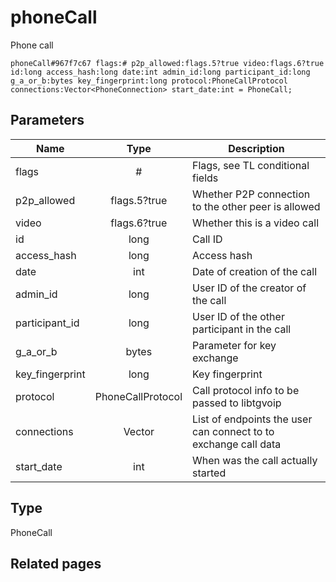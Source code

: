 # phoneCall
Phone call

```
phoneCall#967f7c67 flags:# p2p_allowed:flags.5?true video:flags.6?true id:long access_hash:long date:int admin_id:long participant_id:long g_a_or_b:bytes key_fingerprint:long protocol:PhoneCallProtocol connections:Vector<PhoneConnection> start_date:int = PhoneCall;
```

## Parameters
| Name | Type | Description |
| ---- | :----: | ----------- |
| flags | # | Flags, see TL conditional fields |
| p2p_allowed | flags.5?true | Whether P2P connection to the other peer is allowed |
| video | flags.6?true | Whether this is a video call |
| id | long | Call ID |
| access_hash | long | Access hash |
| date | int | Date of creation of the call |
| admin_id | long | User ID of the creator of the call |
| participant_id | long | User ID of the other participant in the call |
| g_a_or_b | bytes | Parameter for key exchange |
| key_fingerprint | long | Key fingerprint |
| protocol | PhoneCallProtocol | Call protocol info to be passed to libtgvoip |
| connections | Vector<PhoneConnection> | List of endpoints the user can connect to to exchange call data |
| start_date | int | When was the call actually started |


## Type
PhoneCall

## Related pages

